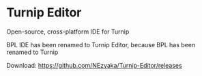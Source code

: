# Turnip Editor
Open-source, cross-platform IDE for Turnip

BPL IDE has been renamed to Turnip Editor, because BPL has been renamed to Turnip

Download: https://github.com/NEzyaka/Turnip-Editor/releases
